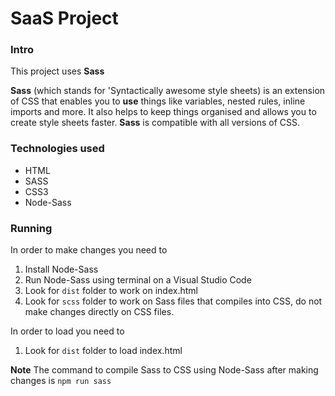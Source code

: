 # SaaS Project

### Intro
This project uses **Sass**

**Sass** (which stands for 'Syntactically awesome style sheets) is an extension of CSS that enables you to **use** things like variables, nested rules, inline imports and more. It also helps to keep things organised and allows you to create style sheets faster. **Sass** is compatible with all versions of CSS.

### Technologies used
 - HTML
- SASS
- CSS3
- Node-Sass

### Running
In order to make changes you need to

1. Install Node-Sass
2. Run Node-Sass using terminal on a Visual Studio Code
3. Look for `dist` folder to work on index.html
4. Look for `scss` folder to work on Sass files that compiles into CSS, do not make changes directly on CSS files.

In order to load you need to

 1. Look for `dist` folder to load index.html
 
**Note**
The command to compile Sass to CSS using Node-Sass after making changes is `npm run sass` 